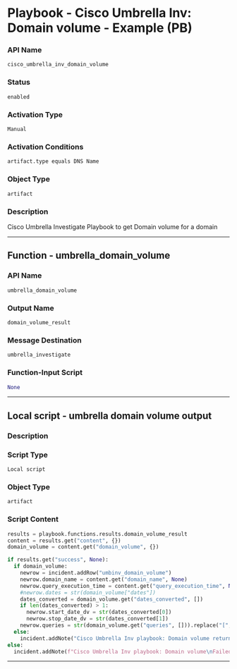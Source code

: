 <!--
    DO NOT MANUALLY EDIT THIS FILE
    THIS FILE IS AUTOMATICALLY GENERATED WITH resilient-sdk codegen
    Generated with resilient-sdk v51.0.4.0.1351
-->

# Playbook - Cisco Umbrella Inv: Domain volume - Example (PB)

### API Name
`cisco_umbrella_inv_domain_volume`

### Status
`enabled`

### Activation Type
`Manual`

### Activation Conditions
`artifact.type equals DNS Name`

### Object Type
`artifact`

### Description
Cisco Umbrella Investigate Playbook to get Domain volume for a domain


---
## Function - umbrella_domain_volume

### API Name
`umbrella_domain_volume`

### Output Name
`domain_volume_result`

### Message Destination
`umbrella_investigate`

### Function-Input Script
```python
None
```

---

## Local script - umbrella domain volume output

### Description


### Script Type
`Local script`

### Object Type
`artifact`

### Script Content
```python
results = playbook.functions.results.domain_volume_result
content = results.get("content", {})
domain_volume = content.get("domain_volume", {})

if results.get("success", None):
  if domain_volume:
    newrow = incident.addRow("umbinv_domain_volume")
    newrow.domain_name = content.get("domain_name", None)
    newrow.query_execution_time = content.get("query_execution_time", None)
    #newrow.dates = str(domain_volume["dates"])
    dates_converted = domain_volume.get("dates_converted", [])
    if len(dates_converted) > 1:
      newrow.start_date_dv = str(dates_converted[0])
      newrow.stop_date_dv = str(dates_converted[1])
    newrow.queries = str(domain_volume.get("queries", [])).replace("[", "").replace("]", "")
  else:
    incident.addNote("Cisco Umbrella Inv playbook: Domain volume returned no results.")
else:
  incident.addNote(f"Cisco Umbrella Inv playbook: Domain volume\nFailed with reason: {results.get('reason', None)}")
```

---

